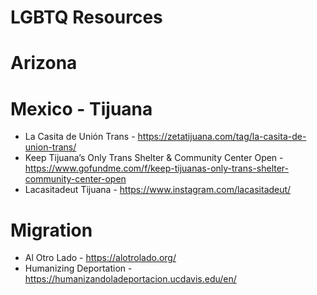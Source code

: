# LGBTQ Resources

# Arizona


# Mexico - Tijuana
- La Casita de Unión Trans - https://zetatijuana.com/tag/la-casita-de-union-trans/
- Keep Tijuana’s Only Trans Shelter & Community Center Open - https://www.gofundme.com/f/keep-tijuanas-only-trans-shelter-community-center-open
- Lacasitadeut Tijuana - https://www.instagram.com/lacasitadeut/

# Migration
- Al Otro Lado - https://alotrolado.org/
- Humanizing Deportation - https://humanizandoladeportacion.ucdavis.edu/en/
